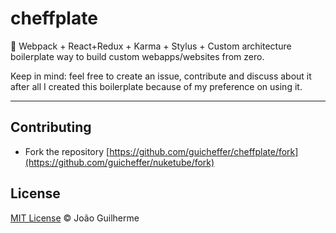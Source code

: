 # cheffplate
:beginner: Webpack + React+Redux + Karma + Stylus + Custom architecture boilerplate way to build custom webapps/websites from zero.

Keep in mind: feel free to create an issue, contribute and discuss about it after all I created this boilerplate because of my preference on using it.

___

## Contributing

- Fork the repository [https://github.com/guicheffer/cheffplate/fork](https://github.com/guicheffer/nuketube/fork)

## License

<a href="http://guicheffer.mit-license.org/" target="_blank">MIT License</a> © João Guilherme